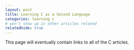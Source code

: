 ```yaml
---
layout: post
title: Learning C as a Second Language
categories: learning c
# won't show up in other articles related
relatedhide: true
---
```


<p class="message">
  This page will eventually contain links to all of the C articles. 
</p>
